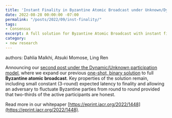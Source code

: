```yaml
---
title: 'Instant Finality in Byzantine Atomic Broadcast under Unknown/Dynamic Participation'
date: 2022-08-28 00:00:00 -07:00
permalink: "/posts/2022/09/inst-finality/"
tags:
- Consensus
excerpt: A full solution for Byzantine Atomic Broadcast with instant finality when there is an unknown and dynamic set of active nodes.
category:
- new research
---
```


authors: Dahlia Malkhi, Atsuki Momose, Ling Ren

Announcing our [second post under the Dynamic/Unknown participation model](https://blog.chain.link/instant-finality-in-byzantine-atomic-broadcast-under-unknown-dynamic-participation/),
where we expand our previous
[one-shot, binary solution](https://blog.chain.link/instant-finality-in-byzantine-generals-with-unknown-and-dynamic-participation/) 
to full **Byzantine atomic broadcast**. 
Key properties of the solution remain, including small constant (3-round) expected latency to finality and allowing an adversary to fluctuate Byzantine parties from round to round provided that two-thirds of the active participants are honest.

Read more in our whitepaper [https://eprint.iacr.org/2022/1448](https://eprint.iacr.org/2022/1448).
